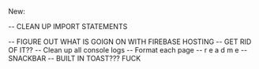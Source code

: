 <!-- Circular Progress: -->
<!-- -- Create a div with only Circle inside. -->
<!-- -- use Flex to set the circle inside the div -->
<!-- -- div should already be centered vertically but double check -->
<!-- -- APPLY TO ALL PAGES WHERE WE NEED IT -->

<!-- 
<>
    <NavBar />
    <div className="overlay-blur"></div>
    <div className='progress-div'>
        <CircularProgress color="secondary" size="80px" thickness={4.5} /> 
    </div>
</>
 -->

<!-- 
Placeholder pics:
-- TBD -- roster + studentCard? -- NOT NEEDED AND NEGATIVELY AFFECTS LOAD TIME -->

<!-- 
Assignment Holder:
-- Fix padding with the 'no assignments' message
-- Fix the padding with assignments
 -->


<!-- Edit Assignment Page: -->
<!-- -- Remove the alert -->
<!-- -- finalize the language -->


<!-- [Optional] Universal Modal: -->
<!-- -- See if we can add a modal that can be reused -->

<!-- Delete Student modal: -->
<!-- -- Fix colors and text -->
<!-- -- Add hover effect to the buttons -->

<!-- Logout button:
-- See if we can fix it to align it horizontally with the rest of the text -->
<!-- -- Add modal that is identical to the delete student modal -->

<!-- Delete Assignment button: -->
<!-- -- Add modal as above -->

<!-- Misc: -->
<!-- -- Fix the 'home' button on some pages to not flash the background pic -->
<!-- -- Finalize language for front page -->


New:
<!-- -- Finalize the front page. Fonts and spacing look a bit off. -->
<!-- -- consider adding a cancel/back button to edit student/assignment pages -->
-- CLEAN UP IMPORT STATEMENTS
<!-- -- ADD 404 PAGE  -->
-- FIGURE OUT WHAT IS GOIGN ON WITH FIREBASE HOSTING -- GET RID OF IT??
-- Clean up all console logs
-- Format each page
-- r e a d m e 
-- SNACKBAR -- BUILT IN TOAST??? FUCK